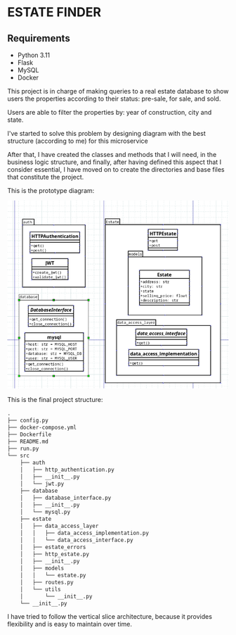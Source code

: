 # ESTATE FINDER

## Requirements

- Python 3.11
- Flask
- MySQL
- Docker


This project is in charge of making queries to a real estate database to show users the properties according to their status: pre-sale, for sale, and sold.

Users are able to filter the properties by: year of construction, city and state.

I've started to solve this problem by designing diagram with the best structure (according to me) for this microservice


After that, I have created the classes and methods that I will need, in the business logic structure, and finally, after having defined this aspect that I consider essential, I have moved on to create the directories and base files that constitute the project.


This is the prototype diagram:

![](https://github.com/Edmartt/estate-finder/blob/main/assets/prototype.png)

This is the final project structure:

```
.
├── config.py
├── docker-compose.yml
├── Dockerfile
├── README.md
├── run.py
└── src
    ├── auth
    │   ├── http_authentication.py
    │   ├── __init__.py
    │   └── jwt.py
    ├── database
    │   ├── database_interface.py
    │   ├── __init__.py
    │   └── mysql.py
    ├── estate
    │   ├── data_access_layer
    │   │   ├── data_access_implementation.py
    │   │   └── data_access_interface.py
    │   ├── estate_errors
    │   ├── http_estate.py
    │   ├── __init__.py
    │   ├── models
    │   │   └── estate.py
    │   ├── routes.py
    │   └── utils
    │       └── __init__.py
    └── __init__.py
```

I have tried to follow the vertical slice architecture, because it provides flexibility and is easy to maintain over time.
